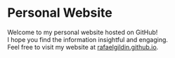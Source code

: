 # Personal Website

Welcome to my personal website hosted on GitHub!</br>
I hope you find the information insightful and engaging.</br>
Feel free to visit my website at [rafaelgildin.github.io](https://rafaelgildin.github.io/).
